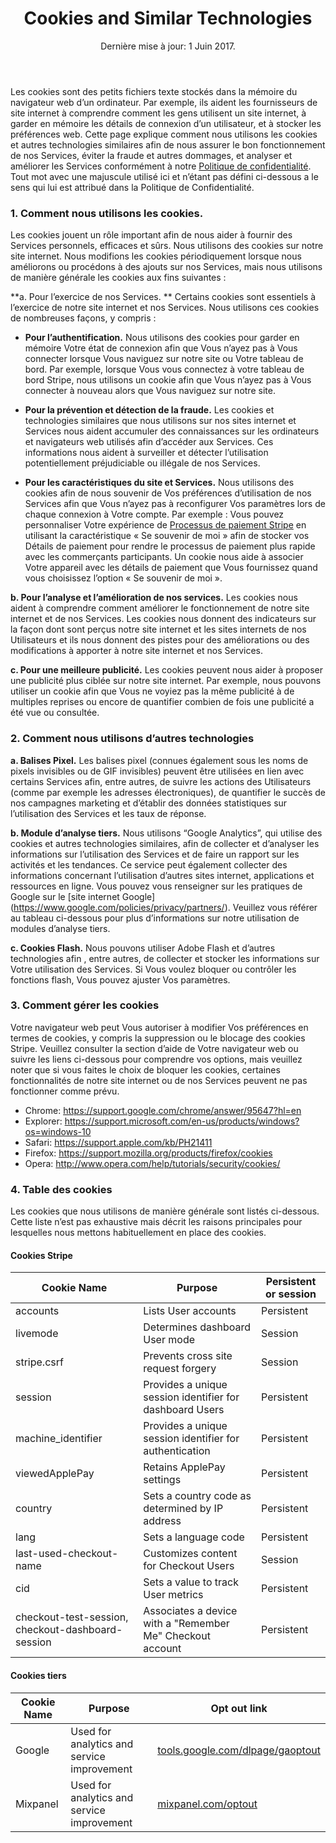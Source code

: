 <header>
<h1>Cookies and Similar Technologies</h1>
Dernière mise à jour: 1 Juin 2017.
 
</header>
 
<section>
 
Les cookies sont des petits fichiers texte stockés dans la mémoire du navigateur web d’un ordinateur. Par exemple, ils aident les fournisseurs de site internet à comprendre comment les gens utilisent un site internet, à garder en mémoire les détails de connexion d’un utilisateur, et à stocker les préférences web. Cette page explique comment nous utilisons les cookies et autres technologies similaires afin de nous assurer le bon fonctionnement de nos Services, éviter la fraude et autres dommages, et analyser et améliorer les Services conformément à notre [Politique de confidentialité](https://stripe.com/privacy). Tout mot avec une majuscule utilisé ici et n’étant pas défini ci-dessous a le sens qui lui est attribué dans la Politique de Confidentialité.  
 
### 1. Comment nous utilisons les cookies. 
 
Les cookies jouent un rôle important afin de nous aider à fournir des Services personnels, efficaces et sûrs. Nous utilisons des cookies sur notre site internet. Nous modifions les cookies périodiquement lorsque nous améliorons ou procédons à des ajouts sur nos Services, mais nous utilisons de manière générale les cookies aux fins suivantes :
 
**a. Pour l’exercice de nos Services. ** Certains cookies sont essentiels à l’exercice de notre site internet et nos Services. Nous utilisons ces cookies de nombreuses façons, y compris :
 
* **Pour l’authentification.** Nous utilisons des cookies pour garder en mémoire Votre état de connexion afin que Vous n’ayez pas à Vous connecter lorsque Vous naviguez sur notre site ou Votre tableau de bord. Par exemple, lorsque Vous vous connectez à votre tableau de bord Stripe, nous utilisons un cookie afin que Vous n’ayez pas à Vous connecter à nouveau alors que Vous naviguez sur notre site. 
 
* **Pour la prévention et détection de la fraude.** Les cookies et technologies similaires que nous utilisons sur nos sites internet et Services nous aident accumuler des connaissances sur les ordinateurs et navigateurs web utilisés afin d’accéder aux Services. Ces informations nous aident à surveiller et détecter l’utilisation potentiellement préjudiciable ou illégale de nos Services.
 
* **Pour les caractéristiques du site et Services.** Nous utilisons des cookies afin de nous souvenir de Vos préférences d’utilisation de nos Services afin que Vous n’ayez pas à reconfigurer Vos paramètres lors de chaque connexion à Votre compte. Par exemple : Vous pouvez personnaliser Votre expérience de [Processus de paiement Stripe](https://stripe.com/checkout) en utilisant la caractéristique « Se souvenir de moi » afin de stocker vos Détails de paiement pour rendre le processus de paiement plus rapide avec les commerçants participants. Un cookie nous aide à associer Votre appareil avec les détails de paiement que Vous fournissez quand vous choisissez l’option « Se souvenir de moi ».
 
**b. Pour l’analyse et l’amélioration de nos services.** Les cookies nous aident à comprendre comment améliorer le fonctionnement de notre site internet et de nos Services. Les cookies nous donnent des indicateurs sur la façon dont sont perçus notre site internet et les sites internets de nos Utilisateurs et ils nous donnent des pistes pour des améliorations ou des modifications à apporter à notre site internet et nos Services. 
 
**c. Pour une meilleure publicité.** Les cookies peuvent nous aider à proposer une publicité plus ciblée sur notre site internet. Par exemple, nous pouvons utiliser un cookie afin que Vous ne voyiez pas la même publicité à de multiples reprises ou encore de quantifier combien de fois une publicité a été vue ou consultée.
 
### 2. Comment nous utilisons d’autres technologies
 
**a. Balises Pixel.**  Les balises pixel (connues également sous les noms de pixels invisibles ou de GIF invisibles) peuvent être utilisées en lien avec certains Services afin, entre autres, de suivre les actions des Utilisateurs (comme par exemple les adresses électroniques), de quantifier le succès de nos campagnes marketing et  d’établir des données statistiques sur l’utilisation des Services et les taux de réponse. 
 
**b.  Module d’analyse tiers.** Nous utilisons “Google Analytics”, qui utilise des cookies et autres technologies similaires, afin de collecter et d’analyser les informations sur l’utilisation des Services et de faire un rapport sur les activités et les tendances. Ce service peut également collecter des informations concernant l’utilisation d’autres sites internet, applications et ressources en ligne. Vous pouvez vous renseigner sur les pratiques de Google sur le [site internet Google] (https://www.google.com/policies/privacy/partners/). Veuillez vous référer au tableau ci-dessous pour plus d’informations sur notre utilisation de modules d’analyse tiers.
 
**c. Cookies Flash.**  Nous pouvons utiliser Adobe Flash et d’autres technologies afin , entre autres, de collecter et stocker les informations sur Votre utilisation des Services. Si Vous voulez bloquer ou contrôler les fonctions flash, Vous pouvez ajuster Vos paramètres.
 
### 3. Comment gérer les cookies 
 
Votre navigateur web peut Vous autoriser à modifier Vos préférences en termes de cookies, y compris la suppression ou le blocage des cookies Stripe. Veuillez consulter la section d’aide de Votre navigateur web ou suivre les liens ci-dessous pour comprendre vos options, mais veuillez noter que si vous faites le choix de bloquer les cookies, certaines fonctionnalités de notre site internet ou de nos Services peuvent ne pas fonctionner comme prévu. 
 
* Chrome: <a href="https://support.google.com/chrome/answer/95647?hl=en">https://support.google.com/chrome/answer/95647?hl=en</a>
* Explorer: <a href="https://support.microsoft.com/en-us/products/windows?os=windows-10">https://support.microsoft.com/en-us/products/windows?os=windows-10</a>
* Safari: <a href="https://support.apple.com/kb/PH21411">https://support.apple.com/kb/PH21411</a>
* Firefox: <a href="https://support.mozilla.org/products/firefox/cookies">https://support.mozilla.org/products/firefox/cookies</a>
* Opera: <a href="http://www.opera.com/help/tutorials/security/cookies/">http://www.opera.com/help/tutorials/security/cookies/</a>
 
 
### 4. Table des cookies
Les cookies que nous utilisons de manière générale sont listés ci-dessous. Cette liste n’est pas exhaustive mais décrit les raisons principales pour lesquelles nous mettons habituellement en place des cookies.
 
#### Cookies Stripe
 
<table class="alternate">
  <thead>
  <tr>
    <th>Cookie Name</th>
    <th>Purpose</th> 
    <th>Persistent or session </th>
  </tr>
  </thead>
  <tbody>    
  <tr>
    <td>accounts</td>
    <td>Lists User accounts</td> 
    <td>Persistent</td>
  </tr>
  <tr>
    <td>livemode</td>
    <td>Determines dashboard User mode</td>
    <td>Session </td>
  </tr>
  <tr>
    <td>stripe.csrf</td>
    <td>Prevents cross site request forgery</td>
    <td>Session</td>
    </tr>
  <tr>
    <td>session</td>
    <td>Provides a unique session identifier for dashboard Users</td>
    <td>Persistent</td>
    </tr>
  <tr>
    <td>machine_identifier</td>
    <td>Provides a unique session identifier for authentication</td>
    <td>Persistent </td>
    </tr>
    <tr>
<td>viewedApplePay</td>
<td>Retains ApplePay settings</td>
<td>Persistent </td>
    </tr>
  <tr>
<td>country</td>
<td>Sets a country code as determined by IP address</td>
<td>Persistent </td>
    </tr>
  <tr>
<td>lang</td>
<td>Sets a language code</td>
<td>Persistent </td>
    </tr>
  <tr>
<td>last-used-checkout-name</td>
<td>Customizes content for Checkout Users</td>
<td>Session</td>
    </tr>
  <tr>
<td>cid</td>
<td>Sets a value to track User metrics</td>
<td>Persistent</td>
    </tr>
  <tr>
<td>checkout-test-session, checkout-dashboard-session</td>
<td>Associates a device with a "Remember Me" Checkout account</td>
<td>Persistent </td>
</tr>
  </tbody>
</table>
 
#### Cookies tiers
 
<table class="alternate">
<thead>
<tr>
<th>Cookie Name</th>
<th>Purpose</th>
<th>Opt out link</th>
</tr>
</thead>
<tbody>  
<tr>
<td>Google</td>
<td>Used for analytics and service improvement</td>
<td><a href="http://tools.google.com/dlpage/gaoptout">tools.google.com/dlpage/gaoptout</a></td>
</tr><tr>
<td>Mixpanel</td>
<td>Used for analytics and service improvement</td>
<td><a href="http://mixpanel.com/optout">mixpanel.com/optout</a></td>
</tbody>
</table>
 
</section>
 
